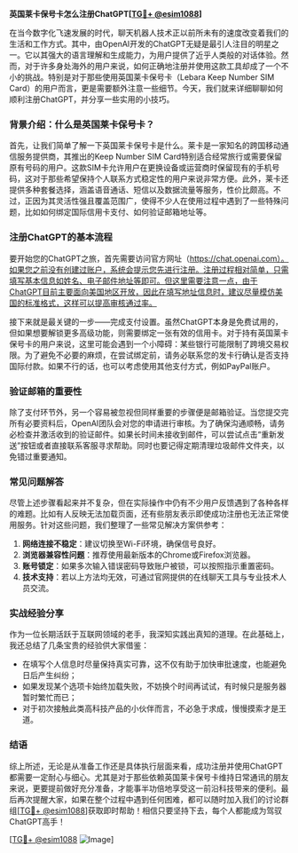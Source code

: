 **英国莱卡保号卡怎么注册ChatGPT[[TG💪+ @esim1088](https://t.me/s/esim1088)]**

在当今数字化飞速发展的时代，聊天机器人技术正以前所未有的速度改变着我们的生活和工作方式。其中，由OpenAI开发的ChatGPT无疑是最引人注目的明星之一。它以其强大的语言理解和生成能力，为用户提供了近乎人类般的对话体验。然而，对于许多身处海外的用户来说，如何正确地注册并使用这款工具却成了一个不小的挑战。特别是对于那些使用英国莱卡保号卡（Lebara Keep Number SIM Card）的用户而言，更是需要额外注意一些细节。今天，我们就来详细聊聊如何顺利注册ChatGPT，并分享一些实用的小技巧。

### 背景介绍：什么是英国莱卡保号卡？

首先，让我们简单了解一下英国莱卡保号卡是什么。莱卡是一家知名的跨国移动通信服务提供商，其推出的Keep Number SIM Card特别适合经常旅行或需要保留原有号码的用户。这款SIM卡允许用户在更换设备或运营商时保留现有的手机号码，这对于那些希望保持个人联系方式稳定性的用户来说非常方便。此外，莱卡还提供多种套餐选择，涵盖语音通话、短信以及数据流量等服务，性价比颇高。不过，正因为其灵活性强且覆盖范围广，使得不少人在使用过程中遇到了一些特殊问题，比如如何绑定国际信用卡支付、如何验证邮箱地址等。

### 注册ChatGPT的基本流程

要开始您的ChatGPT之旅，首先需要访问官方网址（https://chat.openai.com）。如果您之前没有创建过账户，系统会提示您先进行注册。注册过程相对简单，只需填写基本信息如姓名、电子邮件地址等即可。但这里需要注意一点，由于ChatGPT目前主要面向美国地区开放，因此在填写地址信息时，建议尽量模仿美国的标准格式，这样可以提高审核通过率。

接下来就是最关键的一步——完成支付设置。虽然ChatGPT本身是免费试用的，但如果想要解锁更多高级功能，则需要绑定一张有效的信用卡。对于持有英国莱卡保号卡的用户来说，这里可能会遇到一个小障碍：某些银行可能限制了跨境交易权限。为了避免不必要的麻烦，在尝试绑定前，请务必联系您的发卡行确认是否支持国际付款。如果不行的话，也可以考虑使用其他支付方式，例如PayPal账户。

### 验证邮箱的重要性

除了支付环节外，另一个容易被忽视但同样重要的步骤便是邮箱验证。当您提交完所有必要资料后，OpenAI团队会对您的申请进行审核。为了确保沟通顺畅，请务必检查并激活收到的验证邮件。如果长时间未接收到邮件，可以尝试点击“重新发送”按钮或者直接联系客服寻求帮助。同时也要记得定期清理垃圾邮件文件夹，以免错过重要通知。

### 常见问题解答

尽管上述步骤看起来并不复杂，但在实际操作中仍有不少用户反馈遇到了各种各样的难题。比如有人反映无法加载页面，还有些朋友表示即使成功注册也无法正常使用服务。针对这些问题，我们整理了一些常见解决方案供参考：

1. **网络连接不稳定**：建议切换至Wi-Fi环境，确保信号良好。
2. **浏览器兼容性问题**：推荐使用最新版本的Chrome或Firefox浏览器。
3. **账号锁定**：如果多次输入错误密码导致账户被锁，可以按照指示重置密码。
4. **技术支持**：若以上方法均无效，可通过官网提供的在线聊天工具与专业技术人员交流。

### 实战经验分享

作为一位长期活跃于互联网领域的老手，我深知实践出真知的道理。在此基础上，我还总结了几条宝贵的经验供大家借鉴：
- 在填写个人信息时尽量保持真实可靠，这不仅有助于加快审批速度，也能避免日后产生纠纷；
- 如果发现某个选项卡始终加载失败，不妨换个时间再试试，有时候只是服务器暂时繁忙而已；
- 对于初次接触此类高科技产品的小伙伴而言，不必急于求成，慢慢摸索才是王道。

### 结语

综上所述，无论是从准备工作还是具体执行层面来看，成功注册并使用ChatGPT都需要一定耐心与细心。尤其是对于那些依赖英国莱卡保号卡维持日常通讯的朋友来说，更要提前做好充分准备，才能事半功倍地享受这一前沿科技带来的便利。最后再次提醒大家，如果在整个过程中遇到任何困难，都可以随时加入我们的讨论群组[[TG💪+ @esim1088](https://t.me/s/esim1088)]获取即时帮助！相信只要坚持下去，每个人都能成为驾驭ChatGPT高手！

[[TG💪+ @esim1088](https://t.me/s/esim1088) ![Image](https://i.postimg.cc/4NQfJmqS/Snipaste-2025-05-13-00-14-12.png)]